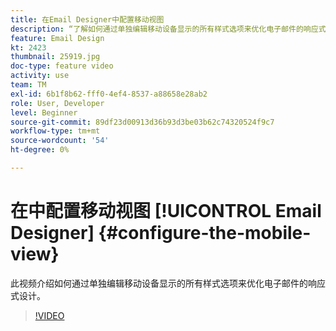 ```yaml
---
title: 在Email Designer中配置移动视图
description: “了解如何通过单独编辑移动设备显示的所有样式选项来优化电子邮件的响应式设计。”
feature: Email Design
kt: 2423
thumbnail: 25919.jpg
doc-type: feature video
activity: use
team: TM
exl-id: 6b1f8b62-fff0-4ef4-8537-a88658e28ab2
role: User, Developer
level: Beginner
source-git-commit: 89df23d00913d36b93d3be03b62c74320524f9c7
workflow-type: tm+mt
source-wordcount: '54'
ht-degree: 0%

---
```


# 在中配置移动视图 [!UICONTROL Email Designer] {#configure-the-mobile-view}

此视频介绍如何通过单独编辑移动设备显示的所有样式选项来优化电子邮件的响应式设计。

>[!VIDEO](https://video.tv.adobe.com/v/25919?quality=12&learn=on)
